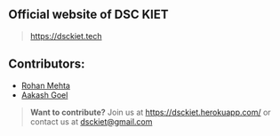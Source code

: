 ## Official website of DSC KIET
> https://dsckiet.tech

## Contributors:
* [Rohan Mehta](http://github.com/rhnmht30)
* [Aakash Goel](http://github.com/goelaakash79)

>**Want to contribute?**
Join us at https://dsckiet.herokuapp.com/ or contact us at dsckiet@gmail.com